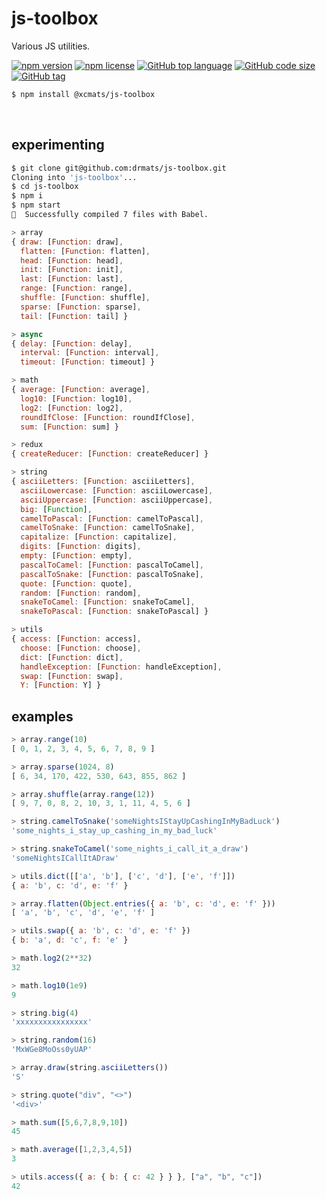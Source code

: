 # js-toolbox

Various JS utilities.

[![npm version](https://img.shields.io/npm/v/@xcmats/js-toolbox.svg)](https://www.npmjs.com/package/@xcmats/js-toolbox)
[![npm license](https://img.shields.io/npm/l/@xcmats/js-toolbox.svg)](https://www.npmjs.com/package/@xcmats/js-toolbox)
[![GitHub top language](https://img.shields.io/github/languages/top/drmats/js-toolbox.svg)](https://github.com/drmats/js-toolbox)
[![GitHub code size](https://img.shields.io/github/languages/code-size/drmats/js-toolbox.svg)](https://github.com/drmats/js-toolbox)
[![GitHub tag](https://img.shields.io/github/tag/drmats/js-toolbox.svg)](https://github.com/drmats/js-toolbox)

```bash
$ npm install @xcmats/js-toolbox
```

<br />




## experimenting

```bash
$ git clone git@github.com:drmats/js-toolbox.git
Cloning into 'js-toolbox'...
$ cd js-toolbox
$ npm i
$ npm start
🎉  Successfully compiled 7 files with Babel.
```

```javascript
> array
{ draw: [Function: draw],
  flatten: [Function: flatten],
  head: [Function: head],
  init: [Function: init],
  last: [Function: last],
  range: [Function: range],
  shuffle: [Function: shuffle],
  sparse: [Function: sparse],
  tail: [Function: tail] }

> async
{ delay: [Function: delay],
  interval: [Function: interval],
  timeout: [Function: timeout] }

> math
{ average: [Function: average],
  log10: [Function: log10],
  log2: [Function: log2],
  roundIfClose: [Function: roundIfClose],
  sum: [Function: sum] }

> redux
{ createReducer: [Function: createReducer] }

> string
{ asciiLetters: [Function: asciiLetters],
  asciiLowercase: [Function: asciiLowercase],
  asciiUppercase: [Function: asciiUppercase],
  big: [Function],
  camelToPascal: [Function: camelToPascal],
  camelToSnake: [Function: camelToSnake],
  capitalize: [Function: capitalize],
  digits: [Function: digits],
  empty: [Function: empty],
  pascalToCamel: [Function: pascalToCamel],
  pascalToSnake: [Function: pascalToSnake],
  quote: [Function: quote],
  random: [Function: random],
  snakeToCamel: [Function: snakeToCamel],
  snakeToPascal: [Function: snakeToPascal] }

> utils
{ access: [Function: access],
  choose: [Function: choose],
  dict: [Function: dict],
  handleException: [Function: handleException],
  swap: [Function: swap],
  Y: [Function: Y] }

```




## examples

```javascript
> array.range(10)
[ 0, 1, 2, 3, 4, 5, 6, 7, 8, 9 ]
```

```javascript
> array.sparse(1024, 8)
[ 6, 34, 170, 422, 530, 643, 855, 862 ]
```

```javascript
> array.shuffle(array.range(12))
[ 9, 7, 0, 8, 2, 10, 3, 1, 11, 4, 5, 6 ]
```

```javascript
> string.camelToSnake('someNightsIStayUpCashingInMyBadLuck')
'some_nights_i_stay_up_cashing_in_my_bad_luck'
```

```javascript
> string.snakeToCamel('some_nights_i_call_it_a_draw')
'someNightsICallItADraw'
```

```javascript
> utils.dict([['a', 'b'], ['c', 'd'], ['e', 'f']])
{ a: 'b', c: 'd', e: 'f' }
```

```javascript
> array.flatten(Object.entries({ a: 'b', c: 'd', e: 'f' }))
[ 'a', 'b', 'c', 'd', 'e', 'f' ]
```

```javascript
> utils.swap({ a: 'b', c: 'd', e: 'f' })
{ b: 'a', d: 'c', f: 'e' }
```

```javascript
> math.log2(2**32)
32
```

```javascript
> math.log10(1e9)
9
```

```javascript
> string.big(4)
'xxxxxxxxxxxxxxxx'
```

```javascript
> string.random(16)
'MxWGe8MoOss0yUAP'
```

```javascript
> array.draw(string.asciiLetters())
'S'
```

```javascript
> string.quote("div", "<>")
'<div>'
```

```javascript
> math.sum([5,6,7,8,9,10])
45
```

```javascript
> math.average([1,2,3,4,5])
3
```

```javascript
> utils.access({ a: { b: { c: 42 } } }, ["a", "b", "c"])
42
```
